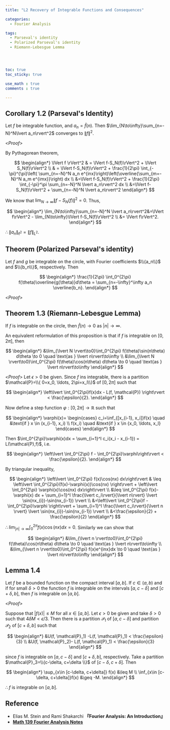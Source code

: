 ```yaml
---
title: "L2 Recovery of Integrable Functions and Consequences"

categories:
  - Fourier Analysis

tags:
  - Parseval's identity
  - Polarized Parseval's identity
  - Riemann-Lebesgue Lemma




toc: true
toc_sticky: true

use_math : true
comments : true

---
```


## Corollary 1.2 (Parseval's Identity)
Let $f$ be integrable function, and $a_n= \hat{f}(n)$. Then $\lim_{N\to\infty}\sum_{n=-N}^N\lvert a_n\rvert^2$ converges to $\lVert f \rVert^2$.

<*Proof*>

By Pythagorean theorem, 

$$
\begin{align*}
\lVert f \rVert^2 & = \lVert f-S_N(f)\rVert^2 + \lVert S_N(f)\rVert^2 \\
 & = \lVert f-S_N(f)\rVert^2 + \frac{1}{2\pi} \int_{-\pi}^{\pi}\left( \sum_{n=-N}^N a_n e^{inx}\right)\left(\overline{\sum_{m=-N}^N a_m e^{imx}}\right) dx \\
 &=\lVert f-S_N(f)\rVert^2 + \frac{1}{2\pi} \int_{-\pi}^\pi \sum_{n=-N}^N \lvert a_n\rvert^2 dx \\
 &=\lVert f-S_N(f)\rVert^2 + \sum_{n=-N}^N \lvert a_n\rvert^2
\end{align*}
$$ 

We know that $\lim_{N\to\infty}\lVert f-S_N(f)\rVert^2=0$.  Thus,

$$
\begin{align*}
\lim_{N\to\infty}\sum_{n=-N}^N \lvert a_n\rvert^2&=\lVert f\rVert^2 - \lim_{N\to\infty}\lVert f-S_N(f)\rVert^2 \\
&= \lVert f\rVert^2.
\end{align*}
$$

$\therefore \lVert a_n\rVert_{\ell^2}= \lVert f\rVert_{L^2}$.

$$\tag*{$\square$}$$

## Theorem (Polarized Parseval's identity)
Let $f$ and $g$ be integrable on the circle, with Fourier coefficients $\\{a_n\\}$ and $\\{b_n\\}$, respectively. Then 

$$
\begin{align*}
\frac{1}{2\pi} \int_0^{2\pi} f(\theta)\overline{g(\theta)}d\theta = \sum_{n=-\infty}^\infty a_n \overline{b_n}.
\end{align*}
$$

<*Proof*>

## Theorem 1.3 (Riemann-Lebesgue Lemma)
If $f$ is integrable on the circle, then $\hat{f}(n) \to 0$ as $\lvert n\rvert\to\infty$. 

An equivalent reformulation of this proposition is that if $f$ is integrable on $[0,2\pi]$, then

$$
\begin{align*}
&\lim_{\lvert N \rvert\to0}\int_0^{2\pi} f(\theta)\sin(n\theta) d\theta \to 0 \quad \text{as } \lvert n\rvert\to\infty \\
&\lim_{\lvert N \rvert\to0}\int_0^{2\pi} f(\theta)\cos(n\theta) d\theta \to 0 \quad \text{as } \lvert n\rvert\to\infty 
\end{align*}
$$

<*Proof*>
Let $\epsilon >0$ be given. Since $f$ ins integrable, there is a partition $\mathcal{P}=\\{ 0=x_0, \ldots, 2\pi=x_l\\}$ of $[0,2\pi]$ such that 

$$
\begin{align*}
\left\lvert \int_0^{2\pi}f(x)dx - L(f, \mathcal{P}) \right\rvert < \frac{\epsilon}{2}.
\end{align*}
$$

Now define a step function $\varphi: [0,2\pi]\to\mathbb{R}$ such that 

$$
\begin{align*}
\varphi(x)=
\begin{cases}
c_i=\inf_{[x_{i-1}, x_i]}f(x) \quad &\text{if } x \in (x_{i-1}, x_i) \\
f(x_i) \quad  &\text{if } x \in {x_0, \ldots, x_l}
\end{cases}
\end{align*}
$$

Then $\int_0^{2\pi}\varphi(x)dx = \sum_{i=1}^l c_i(x_i - x_{i-1}) = L(\mathcal{P},f)$, i.e. 

$$
\begin{align*}
\left\lvert \int_0^{2\pi} f - \int_0^{2\pi}\varphi\right\rvert < \frac{\epsilon}{2}.
\end{align*}
$$

By triangular inequality, 

$$
\begin{align*}
\left\lvert \int_0^{2\pi} f(x)\cos(nx) dx\right\rvert & \leq \left\lvert \int_0^{2\pi}(f(x)-\varphi(x))\cos(nx) \right\rvert + \left\lvert \int_0^{2\pi} \varphi(x)\cos(nx) dx\right\rvert \\
&\leq \int_0^{2\pi} f(x)-\varphi(x) dx + \sum_{i=1}^l \frac{\lvert c_i\rvert}{\lvert n\rvert} \lvert \sin(nx_{i})-\sin(nx_{i-1}) \rvert \\
&=\left\lvert \int_0^{2\pi}f - \int_0^{2\pi}\varphi \right\rvert + \sum_{i=1}^l \frac{\lvert c_i\rvert}{\lvert n \rvert} \lvert \sin(nx_{i})-\sin(nx_{i-1}) \rvert \\
&<\frac{\epsilon}{2} + \frac{\epsilon}{2}
\end{align*}
$$

$\therefore \lim_{\lvert n \rvert \to \infty} \int_0^{2\pi}f(x)\cos(nx)dx=0$. Similarly we can show that 

$$
\begin{align*}
&\lim_{\lvert n \rvert\to0}\int_0^{2\pi} f(\theta)\cos(n\theta) d\theta \to 0 \quad \text{as } \lvert n\rvert\to\infty \\
&\lim_{\lvert n \rvert\to0}\int_0^{2\pi} f(x)e^{inx}dx \to 0 \quad \text{as } \lvert n\rvert\to\infty
\end{align*}
$$

$$\tag*{$\square$}$$

## Lemma 1.4
Let $f$ be a bounded function on the compact interval $[a,b]$. If $c\in (a,b)$ and if for small $\delta>0$ the function $f$ is integrable on the intervals $[a,c-\delta]$ and $[c+\delta, b]$, then $f$ is integrable on $[a,b]$.

<*Proof*>

Suppose that $\lvert f(x) \rvert \leq M$ for all $x\in [a,b]$. Let $\epsilon>0$ be given and take $\delta>0$ such that $4\delta M < \epsilon/3$.  Then there is a partition $\mathcal{P}_1$ of $[a,c-\delta]$ and partition $\mathcal{P}_2$ of $[c+\delta, b]$ such that 

$$
\begin{align*}
&U(f, \mathcal{P}_1) -L(f, \mathcal{P}_1) < \frac{\epsilon}{3} \\
&U(f, \mathcal{P}_2)- L(f, \mathcal{P}_1) < \frac{\epsilon}{3}
\end{align*}
$$

since $f$ is integrable on $[a, c-\delta]$ and $[c+\delta, b]$, respectively. Take a partition $\mathcal{P}_3=\\{c-\delta, c+\delta \\}$ of $[c-\delta, c+\delta]$. Then 

$$
\begin{align*}
\sup_{x\in [c-\delta, c+\delta]} f(x) &\leq M \\
\inf_{x\in [c-\delta, c+\delta]}f(x) &\geq -M.
\end{align*}
$$



$\therefore f$ is integrable on $[a,b]$.

$$\tag*{$\square$}$$



## Reference
- Elias M. Stein and  Rami Shakarchi **『**Fourier Analysis: An Introduction**』**
- **[Math 139 Fourier Analysis Notes](https://drive.google.com/file/d/1f1pp1QkF0BqqLELBrKyk69X0ofd3SjdR/view?usp=sharing)**
